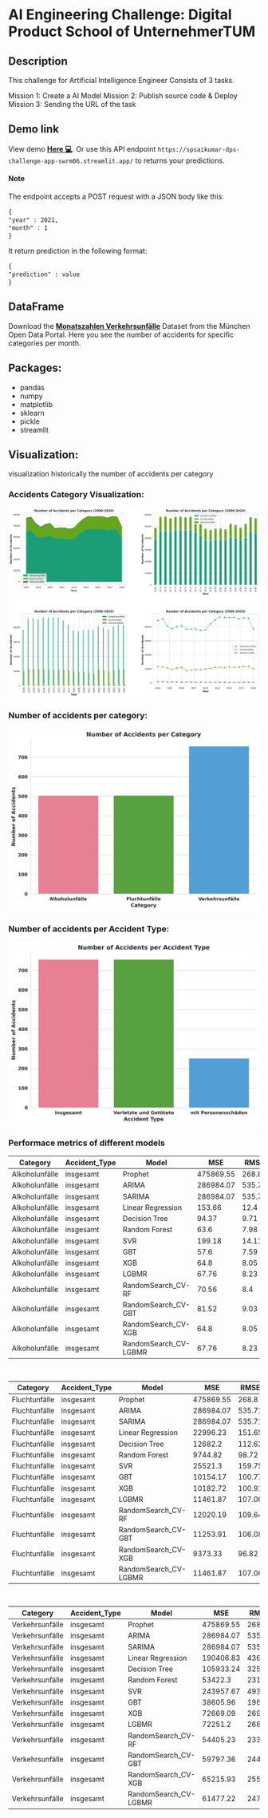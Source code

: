 # AI Engineering Challenge: Digital Product School of UnternehmerTUM

## Description
This challenge for Artificial Intelligence Engineer Consists of 3 tasks.

Mission 1: Create a AI Model
Mission 2: Publish source code & Deploy
Mission 3: Sending the URL of the task

## Demo link
View demo <a href="https://spsaikumar-dps-challenge-app-swrm06.streamlit.app/"><b>Here 💻</b></a>.
Or use this API endpoint  `https://spsaikumar-dps-challenge-app-swrm06.streamlit.app/` to returns your predictions.
#### Note
The endpoint accepts a POST request with a JSON body like this:
```
{
"year" : 2021,
"month" : 1
}
```
It return prediction in the following format:
```
{
"prediction" : value
}
```
## DataFrame

Download the <a href="https://www.opengov-muenchen.de/dataset/monatszahlen-verkehrsunfaelle/resource/40094bd6-f82d-4979-949b-26c8dc00b9a7"><b>Monatszahlen Verkehrsunfälle</b></a> Dataset from the München Open Data Portal. Here you see the number of accidents for specific categories per month.

## Packages:
- pandas
- numpy
- matplotlib
- sklearn
- pickle
- streamlit

## Visualization:
visualization historically the number of accidents per category
### Accidents Category Visualization:

<img src="./images/No. of Accidents per Category_multiplots.png"/>

<br />

### Number of accidents per category:

<img src="./images/No. of Accidents per Category.png"/>

<br />

### Number of accidents per Accident Type:

<img src="./images/No. of Accidents per Accident type.png"/>

<br />

### Performace metrics of different models


|    Category    | Accident_Type |         Model         |    MSE    |  RMSE  |  MAE   |   R2   |  COD  |  EVS  |
|   ----------   | ----------    |         ----------    |---------- |--------|--------|--------|--------|------|
| Alkoholunfälle |   insgesamt   |        Prophet        | 475869.55 | 268.8  | 581.39 | -0.697 | -0.45 | -0.45 |
| Alkoholunfälle |   insgesamt   |         ARIMA         | 286984.07 | 535.71 | 456.96 | -0.023 |  0.16 |  0.0  |
| Alkoholunfälle |   insgesamt   |         SARIMA        | 286984.07 | 535.71 | 456.96 | -0.023 |  0.16 |   0   |
| Alkoholunfälle |   insgesamt   |   Linear Regression   |   153.66  |  12.4  |  9.97  | 0.194  |  0.2  |  0.2  |
| Alkoholunfälle |   insgesamt   |     Decision Tree     |   94.37   |  9.71  |  8.02  | 0.505  |  0.51 |  0.51 |
| Alkoholunfälle |   insgesamt   |     Random Forest     |    63.6   |  7.98  |  6.03  | 0.666  |  0.68 |  0.68 |
| Alkoholunfälle |   insgesamt   |          SVR          |   199.18  | 14.11  | 11.54  | -0.045 |  0.0  |  0.0  |
| Alkoholunfälle |   insgesamt   |          GBT          |    57.6   |  7.59  |  5.95  | 0.698  |  0.71 |  0.71 |
| Alkoholunfälle |   insgesamt   |          XGB          |    64.8   |  8.05  |  6.37  |  0.66  |  0.67 |  0.67 |
| Alkoholunfälle |   insgesamt   |         LGBMR         |   67.76   |  8.23  |  6.56  | 0.644  |  0.65 |  0.65 |
| Alkoholunfälle |   insgesamt   |   RandomSearch_CV-RF  |   70.56   |  8.4   |  6.74  |  0.63  |  0.64 |  0.64 |
| Alkoholunfälle |   insgesamt   |  RandomSearch_CV-GBT  |   81.52   |  9.03  |  6.95  | 0.572  |  0.59 |  0.59 |
| Alkoholunfälle |   insgesamt   |  RandomSearch_CV-XGB  |    64.8   |  8.05  |  6.37  |  0.66  |  0.67 |  0.67 |
| Alkoholunfälle |   insgesamt   | RandomSearch_CV-LGBMR |   67.76   |  8.23  |  6.56  | 0.644  |  0.65 |  0.65 |

<br />


|    Category   | Accident_Type |         Model         |    MSE    |  RMSE  |  MAE   |   R2   |  COD  |  EVS  |
|---------------|---------------|-----------------------|-----------|--------|--------|--------|-------|-------|
| Fluchtunfälle |   insgesamt   |        Prophet        | 475869.55 | 268.8  | 581.39 | -0.697 | -0.45 | -0.45 |
| Fluchtunfälle |   insgesamt   |         ARIMA         | 286984.07 | 535.71 | 456.96 | -0.023 |  0.16 |  0.0  |
| Fluchtunfälle |   insgesamt   |         SARIMA        | 286984.07 | 535.71 | 456.96 | -0.023 |  0.16 |   0   |
| Fluchtunfälle |   insgesamt   |   Linear Regression   |  22996.23 | 151.65 | 116.8  | 0.096  |  0.1  |  0.1  |
| Fluchtunfälle |   insgesamt   |     Decision Tree     |  12682.2  | 112.62 | 83.33  | 0.502  |  0.5  |  0.5  |
| Fluchtunfälle |   insgesamt   |     Random Forest     |  9744.82  | 98.72  | 73.18  | 0.617  |  0.62 |  0.62 |
| Fluchtunfälle |   insgesamt   |          SVR          |  25521.3  | 159.75 | 122.24 | -0.003 |  0.0  |  0.0  |
| Fluchtunfälle |   insgesamt   |          GBT          |  10154.17 | 100.77 | 75.02  | 0.601  |  0.6  |  0.6  |
| Fluchtunfälle |   insgesamt   |          XGB          |  10182.72 | 100.91 | 73.06  |  0.6   |  0.61 |  0.61 |
| Fluchtunfälle |   insgesamt   |         LGBMR         |  11461.87 | 107.06 | 76.03  |  0.55  |  0.55 |  0.55 |
| Fluchtunfälle |   insgesamt   |   RandomSearch_CV-RF  |  12020.19 | 109.64 | 78.93  | 0.528  |  0.53 |  0.53 |
| Fluchtunfälle |   insgesamt   |  RandomSearch_CV-GBT  |  11253.91 | 106.08 | 76.44  | 0.558  |  0.56 |  0.56 |
| Fluchtunfälle |   insgesamt   |  RandomSearch_CV-XGB  |  9373.33  | 96.82  | 70.46  | 0.632  |  0.64 |  0.64 |
| Fluchtunfälle |   insgesamt   | RandomSearch_CV-LGBMR |  11461.87 | 107.06 | 76.03  |  0.55  |  0.55 |  0.55 |


<br />


|     Category    | Accident_Type |         Model         |    MSE    |  RMSE  |  MAE   |   R2   |  COD  |  EVS  |
|---------------  |---------------|-----------------------|-----------|--------|--------|--------|-------|-------|
| Verkehrsunfälle |   insgesamt   |        Prophet        | 475869.55 | 268.8  | 581.39 | -0.697 | -0.45 | -0.45 |
| Verkehrsunfälle |   insgesamt   |         ARIMA         | 286984.07 | 535.71 | 456.96 | -0.023 |  0.16 |  0.0  |
| Verkehrsunfälle |   insgesamt   |         SARIMA        | 286984.07 | 535.71 | 456.96 | -0.023 |  0.16 |   0   |
| Verkehrsunfälle |   insgesamt   |   Linear Regression   | 190406.83 | 436.36 | 345.47 | 0.219  |  0.22 |  0.22 |
| Verkehrsunfälle |   insgesamt   |     Decision Tree     | 105933.24 | 325.47 | 236.18 | 0.565  |  0.57 |  0.57 |
| Verkehrsunfälle |   insgesamt   |     Random Forest     |  53422.3  | 231.13 | 167.24 | 0.781  |  0.78 |  0.78 |
| Verkehrsunfälle |   insgesamt   |          SVR          | 243957.67 | 493.92 | 394.52 | -0.001 |  0.0  |  0.0  |
| Verkehrsunfälle |   insgesamt   |          GBT          |  38605.96 | 196.48 | 151.65 | 0.842  |  0.84 |  0.84 |
| Verkehrsunfälle |   insgesamt   |          XGB          |  72669.09 | 269.57 | 202.41 | 0.702  |  0.7  |  0.7  |
| Verkehrsunfälle |   insgesamt   |         LGBMR         |  72251.2  | 268.8  | 193.06 | 0.703  |  0.7  |  0.7  |
| Verkehrsunfälle |   insgesamt   |   RandomSearch_CV-RF  |  54405.23 | 233.25 | 175.82 | 0.777  |  0.78 |  0.78 |
| Verkehrsunfälle |   insgesamt   |  RandomSearch_CV-GBT  |  59797.36 | 244.53 | 186.68 | 0.755  |  0.76 |  0.76 |
| Verkehrsunfälle |   insgesamt   |  RandomSearch_CV-XGB  |  65215.93 | 255.37 | 202.29 | 0.732  |  0.73 |  0.73 |
| Verkehrsunfälle |   insgesamt   | RandomSearch_CV-LGBMR |  61477.22 | 247.95 | 177.96 | 0.748  |  0.75 |  0.75 |




